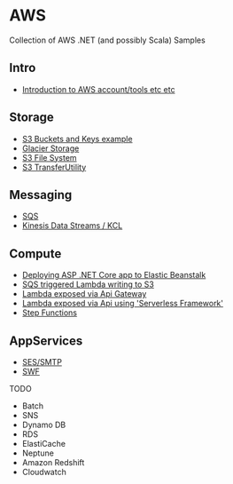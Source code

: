 # AWS
Collection of AWS .NET (and possibly Scala) Samples

## Intro
- [Introduction to AWS account/tools etc etc](https://sachabarbs.wordpress.com/2018/08/30/aws-initial-setup/)

## Storage
- [S3 Buckets and Keys example](https://sachabarbs.wordpress.com/2018/09/03/aws-s3-storage/)
- [Glacier Storage](https://sachabarbs.wordpress.com/2018/09/04/aws-glacial-storage/)
- [S3 File System](https://sachabarbs.wordpress.com/2018/09/05/aws-s3-file-system/)
- [S3 TransferUtility](https://sachabarbs.wordpress.com/2018/09/10/aws-transferutility/)

## Messaging
- [SQS](https://sachabarbs.wordpress.com/2018/09/12/aws-simple-queue-service-sqs/)
- [Kinesis Data Streams / KCL](https://sachabarbs.wordpress.com/2018/09/17/aws-kinesis/)


## Compute
- [Deploying ASP .NET Core app to Elastic Beanstalk](https://sachabarbs.wordpress.com/2018/09/19/aws-deploying-asp-net-core-app-to-elastic-beanstalk/)
- [SQS triggered Lambda writing to S3](https://sachabarbs.wordpress.com/2018/09/27/aws-lambda/)
- [Lambda exposed via Api Gateway](https://sachabarbs.wordpress.com/2018/10/07/aws-lambda-exposed-via-apigateway/)
- [Lambda exposed via Api  using 'Serverless Framework'](https://sachabarbs.wordpress.com/2018/10/15/aws-using-serveless-framework-to-create-a-lambda-function/)
- [Step Functions](https://sachabarbs.wordpress.com/2018/10/30/aws-step-functions/)


## AppServices

- [SES/SMTP](https://sachabarbs.wordpress.com/2018/11/05/aws-simple-email-service-ses/)
- [SWF](https://sachabarbs.wordpress.com/2018/11/15/aws-swf/)




TODO


- Batch
- SNS
- Dynamo DB
- RDS
- ElastiCache
- Neptune
- Amazon Redshift
- Cloudwatch

